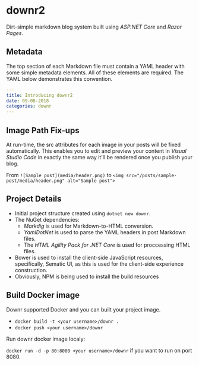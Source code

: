 # downr2

Dirt-simple markdown blog system built using *ASP.NET Core* and *Razor Pages*.

## Metadata

The top section of each Markdown file must contain a YAML header with some simple metadata elements. All of these elements are required. The YAML below demonstrates this convention.

```yaml
---
title: Introducing downr2
date: 09-08-2018
categories: downr
---
```

## Image Path Fix-ups

At run-time, the src attributes for each image in your posts will be fixed automatically. 
This enables you to edit and preview your content in *Visual Studio Code* 
in exactly the same way it'll be rendered once you publish your blog.

From `![Sample post](media/header.png)` to
`<img src="/posts/sample-post/media/header.png" alt="Sample post">`

## Project Details

* Initial project structure created using `dotnet new downr`.
* The NuGet dependencies:
    * _Markdig_ is used for Markdown-to-HTML conversion.
    * _YamlDotNet_ is used to parse the YAML headers in post Markdown files.
    * The _HTML Agility Pack for .NET Core_ is used for proccessing HTML files.
* Bower is used to install the client-side JavaScript resources, 
specifically, Sematic UI, as this is used for the client-side experience construction.
* Obviously, NPM is being used to install the build resources

## Build Docker image

Downr supported Docker and you can built your project image.

* `docker build -t <your username>/downr .`
* `docker push <your username>/downr`

Run downr docker image localy:

`docker run -d -p 80:8080 <your username>/downr` if you want to run on port 8080.